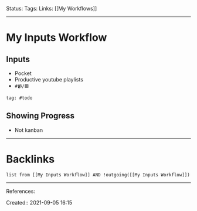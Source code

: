 Status: 
Tags: 
Links: [[My Workflows]]
___
# My Inputs Workflow
## Inputs
- Pocket
- Productive youtube playlists
- `#📹/🟥`


```query
tag: #todo
```
## Showing Progress
- Not kanban
___
# Backlinks
```dataview
list from [[My Inputs Workflow]] AND !outgoing([[My Inputs Workflow]])
```
___
References:

Created:: 2021-09-05 16:15
